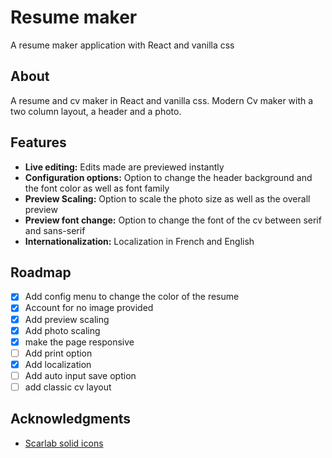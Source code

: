 # Resume maker

A resume maker application with React and vanilla css

## About

A resume and cv maker in React and vanilla css.
Modern Cv maker with a two column layout, a header and a photo.

## Features

- **Live editing:** Edits made are previewed instantly
- **Configuration options:** Option to change the header background and the font color as well as font family
- **Preview Scaling:** Option to scale the photo size as well as the overall preview
- **Preview font change:** Option to change the font of the cv between serif and sans-serif
- **Internationalization:** Localization in French and English


## Roadmap

- [x] Add config menu to change the color of the resume
- [x] Account for no image provided
- [x] Add preview scaling
- [x] Add photo scaling
- [x] make the page responsive
- [ ] Add print option
- [x] Add localization
- [ ] Add auto input save option
- [ ] add classic cv layout

## Acknowledgments

- [Scarlab solid icons](https://www.svgrepo.com/collection/scarlab-solid-oval-interface-icons/2)
